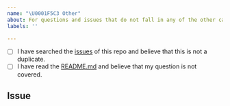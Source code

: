 ```yaml
---
name: "\U0001F5C3 Other"
about: For questions and issues that do not fall in any of the other categories.
labels: ''

---
```


<!-- Please check the boxes below before submitting the issue.-->

<!-- Checked checkbox should look like this: [x] -->
- [ ] I have searched the [issues](https://github.com/CommittedTeam/CommitCanvas/issues) of this repo and believe that this is not a duplicate.
- [ ] I have read the [README.md](https://github.com/CommittedTeam/CommitCanvas) and believe that my question is not covered.

## Issue
<!-- Now feel free to write your issue, but please be descriptive! Thank you -->
